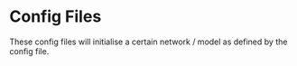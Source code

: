 # Config Files
These config files will initialise a certain network / model as defined by the config file.

